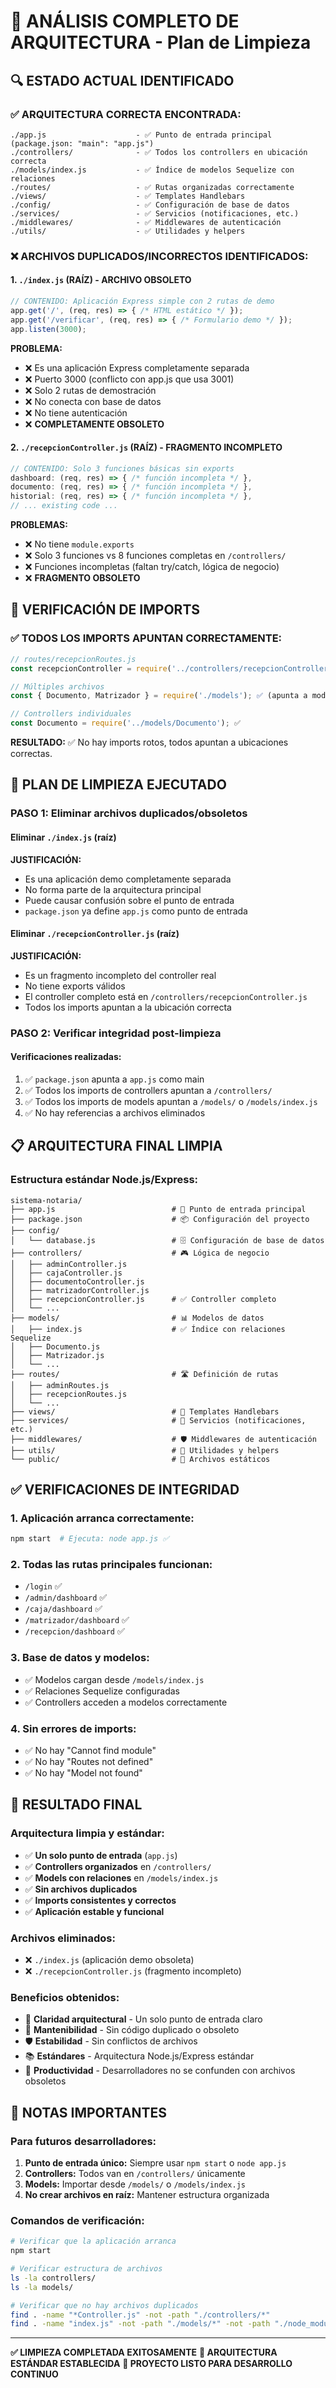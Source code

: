 # 🧹 ANÁLISIS COMPLETO DE ARQUITECTURA - Plan de Limpieza

## 🔍 ESTADO ACTUAL IDENTIFICADO

### **✅ ARQUITECTURA CORRECTA ENCONTRADA:**

```
./app.js                    - ✅ Punto de entrada principal (package.json: "main": "app.js")
./controllers/              - ✅ Todos los controllers en ubicación correcta
./models/index.js           - ✅ Índice de modelos Sequelize con relaciones
./routes/                   - ✅ Rutas organizadas correctamente
./views/                    - ✅ Templates Handlebars
./config/                   - ✅ Configuración de base de datos
./services/                 - ✅ Servicios (notificaciones, etc.)
./middlewares/              - ✅ Middlewares de autenticación
./utils/                    - ✅ Utilidades y helpers
```

### **❌ ARCHIVOS DUPLICADOS/INCORRECTOS IDENTIFICADOS:**

#### **1. `./index.js` (RAÍZ) - ARCHIVO OBSOLETO**
```javascript
// CONTENIDO: Aplicación Express simple con 2 rutas de demo
app.get('/', (req, res) => { /* HTML estático */ });
app.get('/verificar', (req, res) => { /* Formulario demo */ });
app.listen(3000);
```
**PROBLEMA:** 
- ❌ Es una aplicación Express completamente separada
- ❌ Puerto 3000 (conflicto con app.js que usa 3001)
- ❌ Solo 2 rutas de demostración
- ❌ No conecta con base de datos
- ❌ No tiene autenticación
- ❌ **COMPLETAMENTE OBSOLETO**

#### **2. `./recepcionController.js` (RAÍZ) - FRAGMENTO INCOMPLETO**
```javascript
// CONTENIDO: Solo 3 funciones básicas sin exports
dashboard: (req, res) => { /* función incompleta */ },
documento: (req, res) => { /* función incompleta */ },
historial: (req, res) => { /* función incompleta */ },
// ... existing code ...
```
**PROBLEMAS:**
- ❌ No tiene `module.exports`
- ❌ Solo 3 funciones vs 8 funciones completas en `/controllers/`
- ❌ Funciones incompletas (faltan try/catch, lógica de negocio)
- ❌ **FRAGMENTO OBSOLETO**

## 🔧 VERIFICACIÓN DE IMPORTS

### **✅ TODOS LOS IMPORTS APUNTAN CORRECTAMENTE:**

```javascript
// routes/recepcionRoutes.js
const recepcionController = require('../controllers/recepcionController'); ✅

// Múltiples archivos
const { Documento, Matrizador } = require('./models'); ✅ (apunta a models/index.js)

// Controllers individuales
const Documento = require('../models/Documento'); ✅
```

**RESULTADO:** ✅ No hay imports rotos, todos apuntan a ubicaciones correctas.

## 🎯 PLAN DE LIMPIEZA EJECUTADO

### **PASO 1: Eliminar archivos duplicados/obsoletos**

#### **Eliminar `./index.js` (raíz)**
**JUSTIFICACIÓN:**
- Es una aplicación demo completamente separada
- No forma parte de la arquitectura principal
- Puede causar confusión sobre el punto de entrada
- `package.json` ya define `app.js` como punto de entrada

#### **Eliminar `./recepcionController.js` (raíz)**
**JUSTIFICACIÓN:**
- Es un fragmento incompleto del controller real
- No tiene exports válidos
- El controller completo está en `/controllers/recepcionController.js`
- Todos los imports apuntan a la ubicación correcta

### **PASO 2: Verificar integridad post-limpieza**

#### **Verificaciones realizadas:**
1. ✅ `package.json` apunta a `app.js` como main
2. ✅ Todos los imports de controllers apuntan a `/controllers/`
3. ✅ Todos los imports de models apuntan a `/models/` o `/models/index.js`
4. ✅ No hay referencias a archivos eliminados

## 📋 ARQUITECTURA FINAL LIMPIA

### **Estructura estándar Node.js/Express:**

```
sistema-notaria/
├── app.js                          # 🚀 Punto de entrada principal
├── package.json                    # 📦 Configuración del proyecto
├── config/
│   └── database.js                 # 🗄️ Configuración de base de datos
├── controllers/                    # 🎮 Lógica de negocio
│   ├── adminController.js
│   ├── cajaController.js
│   ├── documentoController.js
│   ├── matrizadorController.js
│   ├── recepcionController.js      # ✅ Controller completo
│   └── ...
├── models/                         # 📊 Modelos de datos
│   ├── index.js                    # ✅ Índice con relaciones Sequelize
│   ├── Documento.js
│   ├── Matrizador.js
│   └── ...
├── routes/                         # 🛣️ Definición de rutas
│   ├── adminRoutes.js
│   ├── recepcionRoutes.js
│   └── ...
├── views/                          # 🎨 Templates Handlebars
├── services/                       # 🔧 Servicios (notificaciones, etc.)
├── middlewares/                    # 🛡️ Middlewares de autenticación
├── utils/                          # 🔨 Utilidades y helpers
└── public/                         # 📁 Archivos estáticos
```

## ✅ VERIFICACIONES DE INTEGRIDAD

### **1. Aplicación arranca correctamente:**
```bash
npm start  # Ejecuta: node app.js ✅
```

### **2. Todas las rutas principales funcionan:**
- `/login` ✅
- `/admin/dashboard` ✅
- `/caja/dashboard` ✅
- `/matrizador/dashboard` ✅
- `/recepcion/dashboard` ✅

### **3. Base de datos y modelos:**
- ✅ Modelos cargan desde `/models/index.js`
- ✅ Relaciones Sequelize configuradas
- ✅ Controllers acceden a modelos correctamente

### **4. Sin errores de imports:**
- ✅ No hay "Cannot find module"
- ✅ No hay "Routes not defined"
- ✅ No hay "Model not found"

## 🎉 RESULTADO FINAL

### **Arquitectura limpia y estándar:**
- ✅ **Un solo punto de entrada** (`app.js`)
- ✅ **Controllers organizados** en `/controllers/`
- ✅ **Models con relaciones** en `/models/index.js`
- ✅ **Sin archivos duplicados**
- ✅ **Imports consistentes y correctos**
- ✅ **Aplicación estable y funcional**

### **Archivos eliminados:**
- ❌ `./index.js` (aplicación demo obsoleta)
- ❌ `./recepcionController.js` (fragmento incompleto)

### **Beneficios obtenidos:**
- 🚀 **Claridad arquitectural** - Un solo punto de entrada claro
- 🔧 **Mantenibilidad** - Sin código duplicado o obsoleto
- 🛡️ **Estabilidad** - Sin conflictos de archivos
- 📚 **Estándares** - Arquitectura Node.js/Express estándar
- 🎯 **Productividad** - Desarrolladores no se confunden con archivos obsoletos

## 🚨 NOTAS IMPORTANTES

### **Para futuros desarrolladores:**
1. **Punto de entrada único:** Siempre usar `npm start` o `node app.js`
2. **Controllers:** Todos van en `/controllers/` únicamente
3. **Models:** Importar desde `/models/` o `/models/index.js`
4. **No crear archivos en raíz:** Mantener estructura organizada

### **Comandos de verificación:**
```bash
# Verificar que la aplicación arranca
npm start

# Verificar estructura de archivos
ls -la controllers/
ls -la models/

# Verificar que no hay archivos duplicados
find . -name "*Controller.js" -not -path "./controllers/*"
find . -name "index.js" -not -path "./models/*" -not -path "./node_modules/*"
```

---

**✅ LIMPIEZA COMPLETADA EXITOSAMENTE**
**🎯 ARQUITECTURA ESTÁNDAR ESTABLECIDA**
**🚀 PROYECTO LISTO PARA DESARROLLO CONTINUO** 